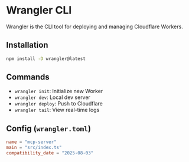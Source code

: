 # Wrangler CLI

Wrangler is the CLI tool for deploying and managing Cloudflare Workers.

## Installation
```bash
npm install -D wrangler@latest
```

## Commands
- `wrangler init`: Initialize new Worker
- `wrangler dev`: Local dev server
- `wrangler deploy`: Push to Cloudflare
- `wrangler tail`: View real-time logs

## Config (`wrangler.toml`)
```toml
name = "mcp-server"
main = "src/index.ts"
compatibility_date = "2025-08-03"
```